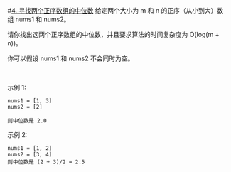#[4. 寻找两个正序数组的中位数](https://leetcode-cn.com/problems/median-of-two-sorted-arrays/)
给定两个大小为 m 和 n 的正序（从小到大）数组 nums1 和 nums2。

请你找出这两个正序数组的中位数，并且要求算法的时间复杂度为 O(log(m + n))。

你可以假设 nums1 和 nums2 不会同时为空。

 

示例 1:
```
nums1 = [1, 3]
nums2 = [2]

则中位数是 2.0
```
示例 2:
```
nums1 = [1, 2]
nums2 = [3, 4]
则中位数是 (2 + 3)/2 = 2.5
```